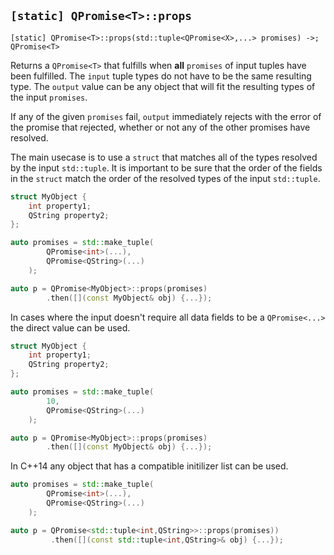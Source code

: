 ## `[static] QPromise<T>::props`

```
[static] QPromise<T>::props(std::tuple<QPromise<X>,...> promises) ->; QPromise<T>
```

Returns a `QPromise<T>` that fulfills when **all** `promises` of input tuples have been fulfilled. The `input` tuple types do not have to be the same resulting type. The `output` value can be any object that will fit the resulting types of the input `promises`.

If any of the given `promises` fail, `output` immediately rejects with the error of the promise that rejected, whether or not any of the other promises have resolved.

The main usecase is to use a `struct` that matches all of the types resolved by the input `std::tuple`.  It is important to be sure that the order of the fields in the `struct` match the order of the resolved types of the input `std::tuple`.

``` cpp
struct MyObject {
    int property1;
    QString property2;
};

auto promises = std::make_tuple(
        QPromise<int>(...),
        QPromise<QString>(...)
    );

auto p = QPromise<MyObject>::props(promises)
        .then([](const MyObject& obj) {...});
```

In cases where the input doesn't require all data fields to be a `QPromise<...>` the direct value can be used.

``` cpp
struct MyObject {
    int property1;
    QString property2;
};

auto promises = std::make_tuple(
        10,
        QPromise<QString>(...)
    );

auto p = QPromise<MyObject>::props(promises)
        .then([](const MyObject& obj) {...});
```

In C++14 any object that has a compatible initilizer list can be used.

``` cpp
auto promises = std::make_tuple(
        QPromise<int>(...),
        QPromise<QString>(...)
    );

auto p = QPromise<std::tuple<int,QString>>::props(promises))
         .then([](const std::tuple<int,QString>& obj) {...});
```

